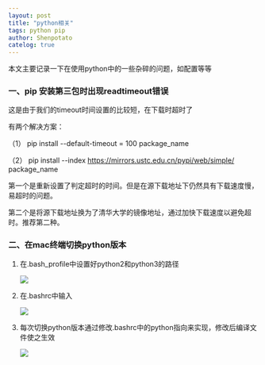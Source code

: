 ```yaml
---
layout: post
title: "python相关"
tags: python pip 
author: Shenpotato
catelog: true
---
```



本文主要记录一下在使用python中的一些杂碎的问题，如配置等等



### 一、pip 安装第三包时出现readtimeout错误 

这是由于我们的timeout时间设置的比较短，在下载时超时了

 

有两个解决方案：

（1） pip install --default-timeout = 100 package_name

（2） pip install --index https://mirrors.ustc.edu.cn/pypi/web/simple/ package_name

 

第一个是重新设置了判定超时的时间。但是在源下载地址下仍然具有下载速度慢，易超时的问题。

第二个是将源下载地址换为了清华大学的镜像地址，通过加快下载速度以避免超时。推荐第二种。





### 二、在mac终端切换python版本

1. 在.bash_profile中设置好python2和python3的路径

   ![](https://tva1.sinaimg.cn/large/006tNbRwgy1gakjck81ypj30ty0hm40y.jpg)

2. 在.bashrc中输入

   ![](https://tva1.sinaimg.cn/large/006tNbRwgy1gakjdje3k6j30ve05k750.jpg)

3. 每次切换python版本通过修改.bashrc中的python指向来实现，修改后编译文件使之生效

   ![](https://tva1.sinaimg.cn/large/006tNbRwgy1gakjgltikpj30sq066t9v.jpg)



